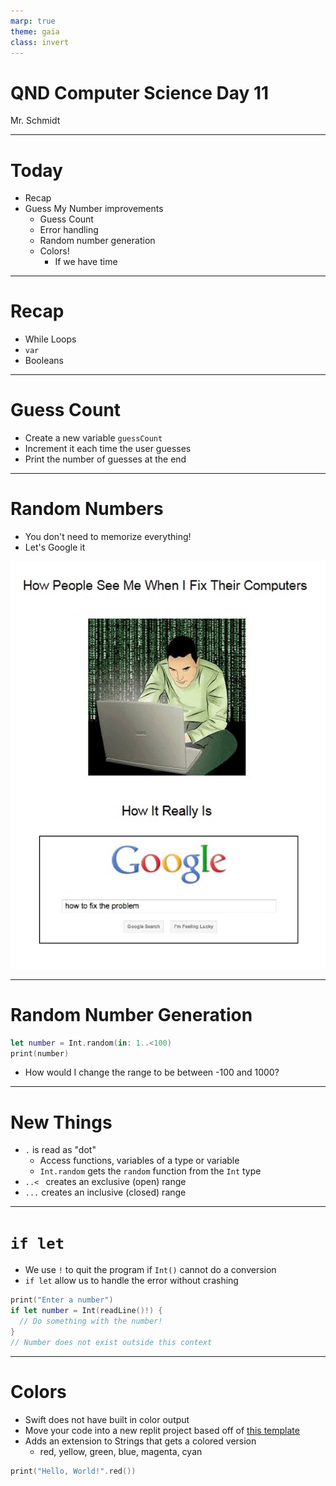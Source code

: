 ```yaml
---
marp: true
theme: gaia
class: invert
---
```


# QND Computer Science Day 11
Mr. Schmidt

--- 

# Today

- Recap
- Guess My Number improvements
  - Guess Count
  - Error handling
  - Random number generation
  - Colors! 
    - If we have time


---

# Recap

- While Loops
- `var`
- Booleans

---

# Guess Count

- Create a new variable `guessCount`
- Increment it each time the user guesses
- Print the number of guesses at the end

--- 


# Random Numbers

- You don't need to memorize everything!
- Let's Google it

![bg right w:500](../assets/google.jpeg)

---

# Random Number Generation

```swift
let number = Int.random(in: 1..<100)
print(number)
```

- How would I change the range to be between -100 and 1000?
---

# New Things

- `.` is read as "dot"
  - Access functions, variables of a type or variable
  - `Int.random` gets the `random` function from the `Int` type
- `..< ` creates an exclusive (open) range
- `...` creates an inclusive (closed) range

---

# `if let`

- We use `!` to quit the program if `Int()` cannot do a conversion
- `if let` allow us to handle the error without crashing

```swift
print("Enter a number")
if let number = Int(readLine()!) {
  // Do something with the number!
}
// Number does not exist outside this context
```

---

# Colors

- Swift does not have built in color output
- Move your code into a new replit project based off of [this template](https://replit.com/@mrschmidt/Swift-Colors-Template#colors.swift)
- Adds an extension to Strings that gets a colored version
  - red, yellow, green, blue, magenta, cyan

```swift
print("Hello, World!".red())
```



